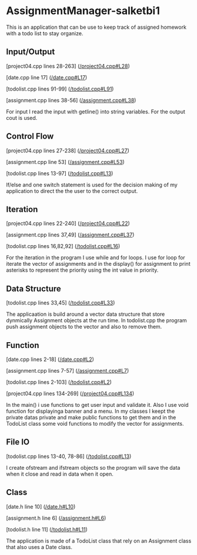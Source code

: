 # AssignmentManager-salketbi1
This is an application that can be use to keep track of assigned homework with a todo list to stay organize.

## Input/Output
[project04.cpp lines 28-263] ([/project04.cpp#L28](/project04.cpp#L28 "project04.cpp#L28"))

[date.cpp line 17] ([/date.cpp#L17](/date.cpp#L17 "date.cpp#L17"))

[todolist.cpp lines 91-99] ([/todolist.cpp#L91](/todolist.cpp#L91 "todolist.cpp#L91"))

[assignment.cpp lines 38-56] ([/assignment.cpp#L38](/assignment.cpp#L38 "assignment.cpp#L38"))

For input I read the input with getline() into string variables. For the output cout is used.

## Control Flow
[project04.cpp lines 27-238] ([/project04.cpp#L27](/project04.cpp#L27 "project04.cpp#L27"))

[assignment.cpp line 53] ([/assignment.cpp#L53](/assignment.cpp#L53 "assignment.cpp#L53"))

[todolist.cpp lines 13-97] ([/todolist.cpp#L13](/todolist.cpp#L13 "todolist.cpp#L13"))

If/else and one switch statement is used for the decision making of my application to direct the the user to the correct output.
 
## Iteration
[project04.cpp lines 22-240] ([/project04.cpp#L22](/project04.cpp#L22 "project04.cpp#L22"))

[assignment.cpp lines 37,49] ([/assignment.cpp#L37](/assignment.cpp#L37 "assignment.cpp#L37"))

[todolist.cpp lines 16,82,92] ([/todolist.cpp#L16](/todolist.cpp#L16 "todolist.cpp#L16"))

For the iteration in the program I use while and for loops. I use for loop for iterate the vector of assignments and in the display() for assignment to print asterisks to represent the priority using the int value in priority.

## Data Structure
[todolist.cpp lines 33,45] ([/todolist.cpp#L33](/todolist.cpp#L33 "todolist.cpp#L33"))

The applicaation is build around a vector data structure that store dynmically Assignment objects at the run time. In todolist.cpp the program push assignment objects to the vector and also to remove them.

## Function
[date.cpp lines 2-18] ([/date.cpp#L2](/date.cpp#L2 "date.cpp#L2"))

[assignment.cpp lines 7-57] ([/assignment.cpp#L7](/assignment.cpp#L7 "assignment.cpp#L7"))

[todolist.cpp lines 2-103] ([/todolist.cpp#L2](/todolist.cpp#L2 "todolist.cpp#L2"))

[project04.cpp lines 134-269] ([/project04.cpp#L134](/project04.cpp#L134 "project04.cpp#L134"))

In the main() i use functions to get user input and validate it. Also I use void function for displayinga banner and a menu. In my classes I keept the private datas private and make public functions to get them and in the TodoList class some void functions to modify the vector for assignments. 

## File IO
[todolist.cpp lines 13-40, 78-86] ([/todolist.cpp#L13](/todolist.cpp#L13 "todolist.cpp#L13"))

I create ofstream and ifstream objects so the program will save the data when it close and read in data when it open.

## Class
[date.h line 10] ([/date.h#L10](/date.h#L10 "date.h#L10"))

[assignment.h line 6] ([/assignment.h#L6](/assignment.h#L6 "assignment.h#L6"))

[todolist.h line 11] ([/todolist.h#L11](/todolist.h#L11 "todolist.hL11"))

The application is made of a TodoList class that rely on an Assignment class that also uses a Date class.
